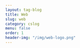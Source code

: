 ```yaml
---
layout: tag-blog
title: Web
slug: web
category: cslog
menu: false
order: 1
header-img: "/img/web-logo.png"
---
```

